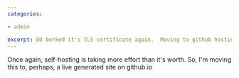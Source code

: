```yaml
---
categories:

- admin

excerpt: DO borked it's TLS certificate again.  Moving to github hosting
---
```


Once again, self-hosting is taking more effort than it's worth.  So, I'm moving this to, perhaps, a live generated site on github.io
